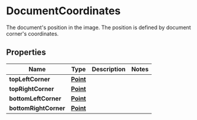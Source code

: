 

# DocumentCoordinates

The document's position in the image. The position is defined by document corner's coordinates.

## Properties

| Name | Type | Description | Notes |
|------------ | ------------- | ------------- | -------------|
|**topLeftCorner** | [**Point**](Point.md) |  |  |
|**topRightCorner** | [**Point**](Point.md) |  |  |
|**bottomLeftCorner** | [**Point**](Point.md) |  |  |
|**bottomRightCorner** | [**Point**](Point.md) |  |  |



